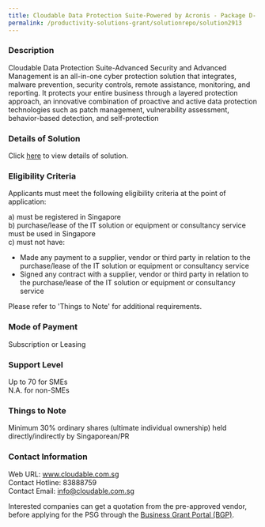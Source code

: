 ```yaml
---
title: Cloudable Data Protection Suite-Powered by Acronis - Package D- Advanced Security + Advanced Management 100 Licences
permalink: /productivity-solutions-grant/solutionrepo/solution2913
---
```


### Description

Cloudable Data Protection Suite-Advanced Security and Advanced Management is an all-in-one cyber protection solution that integrates, malware prevention, security controls, remote assistance, monitoring, and reporting.
It protects your entire business through a layered protection approach, an innovative combination of proactive and active data protection technologies such as patch management, vulnerability assessment, behavior-based detection, and self-protection

### Details of Solution

Click <a href='https://www.gobusiness.gov.sg/images/psg/Cloudable_20220050_Desensitised_Annex_3_Part_4.pdf' target='_blank' rel='noopener'>here</a> to view details of solution.

### Eligibility Criteria

Applicants must meet the following eligibility criteria at the point of application:

a) must be registered in Singapore <br>
b) purchase/lease of the IT solution or equipment or consultancy service must be used in Singapore <br>
c) must not have:
- Made any payment to a supplier, vendor or third party in relation to the purchase/lease of the IT solution or equipment or consultancy service
- Signed any contract with a supplier, vendor or third party in relation to the purchase/lease of the IT solution or equipment or consultancy service

Please refer to 'Things to Note' for additional requirements.

### Mode of Payment
Subscription or Leasing

### Support Level
Up to 70 for SMEs <br>
N.A. for non-SMEs

### Things to Note
Minimum 30% ordinary shares (ultimate individual ownership) held directly/indirectly by Singaporean/PR

### Contact Information
Web URL: www.cloudable.com.sg <br>Contact Hotline: 83888759 <br>Contact Email: info@cloudable.com.sg <br>

Interested companies can get a quotation from the pre-approved vendor, before applying for the PSG through the <a target='_blank' rel='noopener' href='https://www.businessgrants.gov.sg/'>Business Grant Portal (BGP)</a>.
